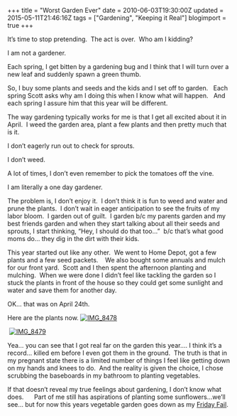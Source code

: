 +++
title = "Worst Garden Ever"
date = 2010-06-03T19:30:00Z
updated = 2015-05-11T21:46:16Z
tags = ["Gardening", "Keeping it Real"]
blogimport = true 
+++

It’s time to stop pretending.&#160; The act is over.&#160; Who am I kidding?

I am not a gardener. 

Each spring, I get bitten by a gardening bug and I think that I will turn over a new leaf and suddenly spawn a green thumb.&#160; 

So, I buy some plants and seeds and the kids and I set off to garden.&#160;&#160; Each spring Scott asks why am I doing this when I know what will happen.&#160;&#160; And each spring I assure him that this year will be different. 

The way gardening typically works for me is that I get all excited about it in April.&#160; I weed the garden area, plant a few plants and then pretty much that is it.&#160; 

I don’t eagerly run out to check for sprouts. 

I don’t weed.&#160; 

A lot of times, I don’t even remember to pick the tomatoes off the vine.&#160; 

I am literally a one day gardener. 

The problem is, I don’t enjoy it.&#160; I don’t think it is fun to weed and water and prune the plants.&#160; I don’t wait in eager anticipation to see the fruits of my labor bloom.&#160; I garden out of guilt.&#160; I garden b/c my parents garden and my best friends garden and when they start talking about all their seeds and sprouts, I start thinking, “Hey, I should do that too…”&#160; b/c that’s what good moms do… they dig in the dirt with their kids.

This year started out like any other.&#160; We went to Home Depot, got a few plants and a few seed packets.&#160;&#160;&#160; We also bought some annuals and mulch for our front yard.&#160; Scott and I then spent the afternoon planting and mulching.&#160; When we were done I didn’t feel like tackling the garden so I stuck the plants in front of the house so they could get some sunlight and water and save them for another day. 

OK… that was on April 24th.&#160; 

Here are the plants now. [![IMG_8478](https://latc.s3.amazonaws.com/wp-content/uploads/2010/05/IMG_8478.jpg "IMG_8478")](https://latc.s3.amazonaws.com/wp-content/uploads/2010/05/IMG_8478.jpg) 

&#160;[![IMG_8479](https://latc.s3.amazonaws.com/wp-content/uploads/2010/05/IMG_8479.jpg "IMG_8479")](https://latc.s3.amazonaws.com/wp-content/uploads/2010/05/IMG_8479.jpg) 

Yea… you can see that I got real far on the garden this year…. I think it’s a record… killed em before I even got them in the ground.&#160; The truth is that in my pregnant state there is a limited number of things I feel like getting down on my hands and knees to do.&#160; And the reality is given the choice, I chose scrubbing the baseboards in my bathroom to planting vegetables. 

If that doesn’t reveal my true feelings about gardening, I don’t know what does.&#160;&#160;&#160;&#160;&#160; Part of me still has aspirations of planting some sunflowers…we’ll see… but for now this years vegetable garden goes down as my [Friday Fail](http://myblessedlife.net).&#160; 
